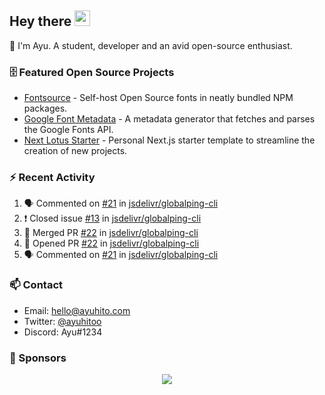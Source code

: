 ## Hey there <img src="https://media.giphy.com/media/hvRJCLFzcasrR4ia7z/giphy.gif" width="25" height="25">

📝 I'm Ayu. A student, developer and an avid open-source enthusiast.

### 🗄 Featured Open Source Projects

- [Fontsource](https://github.com/fontsource/fontsource) - Self-host Open Source fonts in neatly bundled NPM packages.
- [Google Font Metadata](https://github.com/fontsource/google-font-metadata) - A metadata generator that fetches and parses the Google Fonts API.
- [Next Lotus Starter](https://github.com/DecliningLotus/next-lotus-starter) - Personal Next.js starter template to streamline the creation of new projects.

### ⚡ Recent Activity

<!--START_SECTION:activity-->

1. 🗣 Commented on [#21](https://github.com/jsdelivr/globalping-cli/issues/21) in [jsdelivr/globalping-cli](https://github.com/jsdelivr/globalping-cli)
2. ❗️ Closed issue [#13](https://github.com/jsdelivr/globalping-cli/issues/13) in [jsdelivr/globalping-cli](https://github.com/jsdelivr/globalping-cli)
3. 🎉 Merged PR [#22](https://github.com/jsdelivr/globalping-cli/pull/22) in [jsdelivr/globalping-cli](https://github.com/jsdelivr/globalping-cli)
4. 💪 Opened PR [#22](https://github.com/jsdelivr/globalping-cli/pull/22) in [jsdelivr/globalping-cli](https://github.com/jsdelivr/globalping-cli)
5. 🗣 Commented on [#21](https://github.com/jsdelivr/globalping-cli/issues/21) in [jsdelivr/globalping-cli](https://github.com/jsdelivr/globalping-cli)
<!--END_SECTION:activity-->

### 📫 Contact

- Email: hello@ayuhito.com
- Twitter: [@ayuhitoo](https://twitter.com/ayuhitoo)
- Discord: Ayu#1234


### :sparkling_heart: Sponsors

<p align="center">
  <a href="https://cdn.jsdelivr.net/gh/ayuhito/ayuhito/sponsors.svg">
    <img src='https://cdn.jsdelivr.net/gh/ayuhito/ayuhito/sponsors.svg'/>
  </a>
</p>
